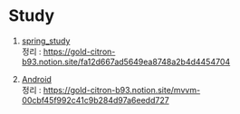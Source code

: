 # Study

1. [spring_study](/spring_study)<br>
    정리 : https://gold-citron-b93.notion.site/fa12d667ad5649ea8748a2b4d4454704

2. [Android](/Android)<br>
    정리 : https://gold-citron-b93.notion.site/mvvm-00cbf45f992c41c9b284d97a6eedd727